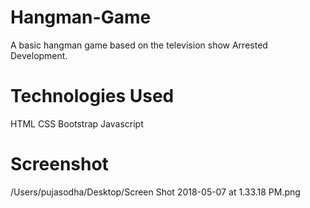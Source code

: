 # Hangman-Game

A basic hangman game based on the television show Arrested Development.

# Technologies Used 

HTML
CSS
Bootstrap
Javascript

# Screenshot

/Users/pujasodha/Desktop/Screen Shot 2018-05-07 at 1.33.18 PM.png
